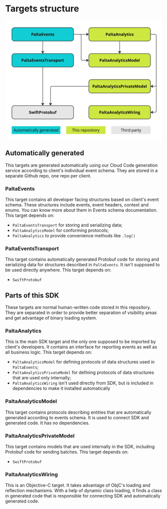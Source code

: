 #  Targets structure
![Targets structure](targets-structure.jpg)

## Automatically generated
This targets are generated automatically using our Cloud Code generation service according to client's individual event schema. They are stored in a separate Github repo, one repo per client.
### PaltaEvents
This target contains all developer facing structures based on client's event schema. These structures include events, event headers, context and enums. You can know more about them in Events schema documentation.
This target depends on:
- `PaltaEventsTransport` for storing and serializing data;
- `PaltaAnalyticsModel` for conforming protocols;
- `PaltaAnalytics` to provide convenience methods like `.log()`

### PaltaEventsTransport
This target contains automatically generated Protobuf code for storing and serializing data for structures described in `PaltaEvents`. It isn't supposed to be used directly anywhere.
This target depends on:
- `SwiftProtobuf`

## Parts of this SDK
These targets are normal human-written code stored in this repository. They are separated in order to provide better separation of visibility areas and get advantage of binary loading system.

### PaltaAnalytics
This is the main SDK target and the only one supposed to be imported by client's developers. It contains an interface for reporting events as well as all business logic.
This target depends on:
- `PaltaAnalyticsModel` for defining protocols of data structures used in `PaltaEvents`;
- `PaltaAnalyticsPrivateModel` for defining protocols of data structures that are used only internally;
- `PaltaAnalyticsWiring` isn't used directly from SDK, but is included in dependencies to make it installed automatically

### PaltaAnalyticsModel
This target contains protocols describing entities that are automatically generated according to events schema. It is used to connect SDK and generated code. It has no dependencies.

### PaltaAnalyticsPrivateModel
This target contains models that are used internally in the SDK, including Protobuf code for sending batches.
This target depends on:
- `SwiftProtobuf`

### PaltaAnalyticsWiring
This is an Objective-C target. It takes advantage of ObjC's loading and reflection mechanisms. With a help of dynamic class loading, it finds a class in generated code that is responsible for connecting SDK and automatically generated code.
